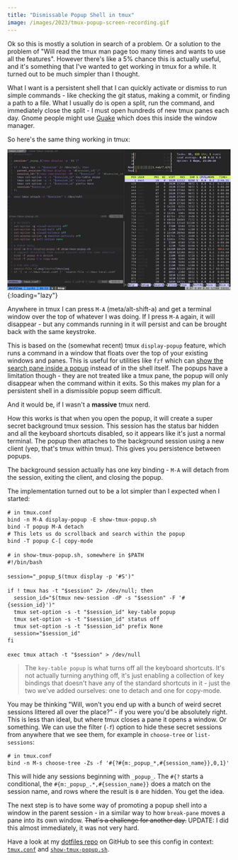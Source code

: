 ```yaml
---
title: "Dismissable Popup Shell in tmux"
image: /images/2023/tmux-popup-screen-recording.gif
---
```


Ok so this is mostly a solution in search of a problem. Or a solution to the problem of "Will read the tmux man page too many times and wants to use all the features". However there's like a 5% chance this is actually useful, and it's something that I've wanted to get working in tmux for a while. It turned out to be much simpler than I thought.

What I want is a persistent shell that I can quickly activate or dismiss to run simple commands - like checking the git status, making a commit, or finding a path to a file. What I usually do is open a split, run the command, and immediately close the split - I must open hundreds of new tmux panes each day. Gnome people might use [Guake](http://guake.org) which does this inside the window manager.

So here's the same thing working in tmux:

![a screencast showing tmux with two panes, then an overlay window appears on top and a command is run before the overlay is dismissed](/images/2023/tmux-popup-screen-recording.gif){:loading="lazy"}

Anywhere in tmux I can press `M-A` (meta/alt-shift-a) and get a terminal window over the top of whatever I was doing. If I press `M-A` again, it will disappear - but any commands running in it will persist and can be brought back with the same keystroke.

This is based on the (somewhat recent) tmux `display-popup` feature, which runs a command in a window that floats over the top of your existing windows and panes. This is useful for utilities like `fzf` which can [show the search pane inside a popup](https://dev.to/joshmedeski/popup-history-with-tmux-and-fzf-5de5) instead of in the shell itself. The popups have a limitation though - they are not treated like a tmux pane, the popup will only disappear when the command within it exits. So this makes my plan for a persistent shell in a dismissible popup seem difficult.

And it would be, if I wasn't a **massive** tmux nerd.

How this works is that when you open the popup, it will create a super secret background tmux session. This session has the status bar hidden and all the keyboard shortcuts disabled, so it appears like it's just a normal terminal. The popup then attaches to the background session using a new client (yep, that's tmux within tmux). This gives you persistence between popups.

The background session actually has one key binding - `M-A` will detach from the session, exiting the client, and closing the popup.

The implementation turned out to be a lot simpler than I expected when I started:

```shell
# in tmux.conf
bind -n M-A display-popup -E show-tmux-popup.sh
bind -T popup M-A detach
# This lets us do scrollback and search within the popup
bind -T popup C-[ copy-mode

# in show-tmux-popup.sh, somewhere in $PATH
#!/bin/bash

session="_popup_$(tmux display -p '#S')"

if ! tmux has -t "$session" 2> /dev/null; then
  session_id="$(tmux new-session -dP -s "$session" -F '#{session_id}')"
  tmux set-option -s -t "$session_id" key-table popup
  tmux set-option -s -t "$session_id" status off
  tmux set-option -s -t "$session_id" prefix None
  session="$session_id"
fi

exec tmux attach -t "$session" > /dev/null
```

> The `key-table popup` is what turns off all the keyboard shortcuts. It's not actually turning anything off, it's just enabling a collection of key bindings that doesn't have any of the standard shortcuts in it - just the two we've added ourselves: one to detach and one for copy-mode.

You may be thinking "Will, won't you end up with a bunch of weird secret sessions littered all over the place?" - if you were you'd be absolutely right. This is less than ideal, but where tmux closes a pane it opens a window. Or something. We can use the filter (`-f`) option to hide these secret sessions from anywhere that we see them, for example in `choose-tree` or `list-sessions`:

```shell
# in tmux.conf
bind -n M-s choose-tree -Zs -f '#{?#{m:_popup_*,#{session_name}},0,1}'
```

This will hide any sessions beginning with `_popup_`. The `#{?` starts a conditional, the `#{m:_popup_.*,#{session_name}}` does a match on the session name, and rows where the result is `0` are hidden. You get the idea.

The next step is to have some way of promoting a popup shell into a window in the parent session - in a similar way to how `break-pane` moves a pane into its own window. <del>That's a challenge for another day.</del> UPDATE: I did this almost immediately, it was not very hard.

Have a look at my [dotfiles repo](https://github.com/willhbr/dotfiles) on GitHub to see this config in context: [`tmux.conf`](https://github.com/willhbr/dotfiles/blob/d2d129628cfba248f44e5705f4e0e153193130ca/tmux/tmux.conf#L112) and [`show-tmux-popup.sh`](https://github.com/willhbr/dotfiles/blob/d2d129628cfba248f44e5705f4e0e153193130ca/bin/show-tmux-popup.sh).
